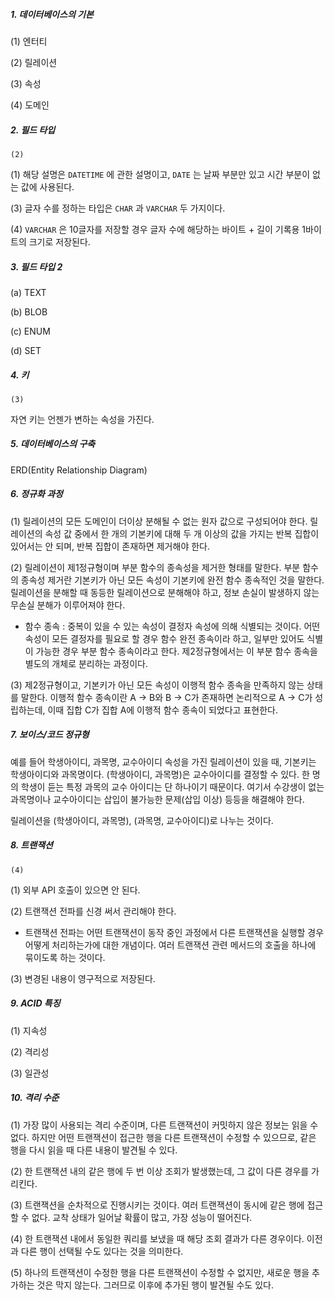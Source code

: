##### 1. 데이터베이스의 기본

(1) 엔터티

(2) 릴레이션

(3) 속성

(4) 도메인



##### 2. 필드 타입

`(2)`

(1) 해당 설명은 `DATETIME` 에 관한 설명이고, `DATE` 는 날짜 부분만 있고 시간 부분이 없는 값에 사용된다.

(3) 글자 수를 정하는 타입은 `CHAR` 과 `VARCHAR` 두 가지이다.

(4) `VARCHAR` 은 10글자를 저장할 경우 글자 수에 해당하는 바이트 + 길이 기록용 1바이트의 크기로 저장된다.



##### 3. 필드 타입 2

(a) TEXT

(b) BLOB

(c) ENUM

(d) SET



##### 4. 키

`(3)`

자연 키는 언젠가 변하는 속성을 가진다.



##### 5. 데이터베이스의 구축

ERD(Entity Relationship Diagram)



##### 6. 정규화 과정

(1) 릴레이션의 모든 도메인이 더이상 분해될 수 없는 원자 값으로 구성되어야 한다. 릴레이션의 속성 값 중에서 한 개의 기본키에 대해 두 개 이상의 값을 가지는 반복 집합이 있어서는 안 되며, 반복 집합이 존재하면 제거해야 한다.

(2) 릴레이션이 제1정규형이며 부분 함수의 종속성을 제거한 형태를 말한다. 부분 함수의 종속성 제거란 기본키가 아닌 모든 속성이 기본키에 완전 함수 종속적인 것을 말한다. 릴레이션을 분해할 때 동등한 릴레이션으로 분해해야 하고, 정보 손실이 발생하지 않는 무손실 분해가 이루어져야 한다.

+ 함수 종속 : 중복이 있을 수 있는 속성이 결정자 속성에 의해 식별되는 것이다. 어떤 속성이 모든 결정자를 필요로 할 경우 함수 완전 종속이라 하고, 일부만 있어도 식별이 가능한 경우 부분 함수 종속이라고 한다. 제2정규형에서는 이 부분 함수 종속을 별도의 개체로 분리하는 과정이다.

(3) 제2정규형이고, 기본키가 아닌 모든 속성이 이행적 함수 종속을 만족하지 않는 상태를 말한다. 이행적 함수 종속이란 A -> B와 B -> C가 존재하면 논리적으로 A -> C가 성립하는데, 이때 집합 C가 집합 A에 이행적 함수 종속이 되었다고 표현한다.



##### 7. 보이스/코드 정규형

예를 들어 학생아이디, 과목명, 교수아이디 속성을 가진 릴레이션이 있을 때, 기본키는 학생아이디와 과목명이다. (학생아이디, 과목명)은 교수아이디를 결정할 수 있다. 한 명의 학생이 듣는 특정 과목의 교수 아이디는 단 하나이기 때문이다. 여기서 수강생이 없는 과목명이나 교수아이디는 삽입이 불가능한 문제(삽입 이상) 등등을 해결해야 한다.

릴레이션을 (학생아이디, 과목명), (과목명, 교수아이디)로 나누는 것이다.



##### 8. 트랜잭션

`(4)`

(1) 외부 API 호출이 있으면 안 된다.

(2) 트랜잭션 전파를 신경 써서 관리해야 한다.

* 트랜잭션 전파는 어떤 트랜잭션이 동작 중인 과정에서 다른 트랜잭션을 실행할 경우 어떻게 처리하는가에 대한 개념이다. 여러 트랜잭션 관련 메서드의 호출을 하나에 묶이도록 하는 것이다.

(3) 변경된 내용이 영구적으로 저장된다.



##### 9. ACID 특징

(1) 지속성

(2) 격리성

(3) 일관성



##### 10. 격리 수준

(1) 가장 많이 사용되는 격리 수준이며, 다른 트랜잭션이 커밋하지 않은 정보는 읽을 수 없다. 하지만 어떤 트랜잭션이 접근한 행을 다른 트랜잭션이 수정할 수 있으므로, 같은 행을 다시 읽을 때 다른 내용이 발견될 수 있다.

(2) 한 트랜잭션 내의 같은 행에 두 번 이상 조회가 발생했는데, 그 값이 다른 경우를 가리킨다.

(3) 트랜잭션을 순차적으로 진행시키는 것이다. 여러 트랜잭션이 동시에 같은 행에 접근할 수 없다. 교착 상태가 일어날 확률이 많고, 가장 성능이 떨어진다.

(4) 한 트랜잭션 내에서 동일한 쿼리를 보냈을 때 해당 조회 결과가 다른 경우이다. 이전과 다른 행이 선택될 수도 있다는 것을 의미한다.

(5) 하나의 트랜잭션이 수정한 행을 다른 트랜잭션이 수정할 수 없지만, 새로운 행을 추가하는 것은 막지 않는다. 그러므로 이후에 추가된 행이 발견될 수도 있다.





